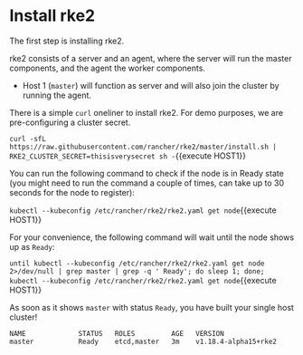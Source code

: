 # Install rke2

The first step is installing rke2. 

rke2 consists of a server and an agent, where the server will run the master components, and the agent the worker components.

- Host 1 (`master`) will function as server and will also join the cluster by running the agent.

There is a simple `curl` oneliner to install rke2. For demo purposes, we are pre-configuring a cluster secret.

`curl -sfL https://raw.githubusercontent.com/rancher/rke2/master/install.sh | RKE2_CLUSTER_SECRET=thisisverysecret sh -`{{execute HOST1}}

You can run the following command to check if the node is in Ready state (you might need to run the command a couple of times, can take up to 30 seconds for the node to register):

`kubectl --kubeconfig /etc/rancher/rke2/rke2.yaml get node`{{execute HOST1}}

For your convenience, the following command will wait until the node shows up as `Ready`:

`until kubectl --kubeconfig /etc/rancher/rke2/rke2.yaml get node 2>/dev/null | grep master | grep -q ' Ready'; do sleep 1; done; kubectl --kubeconfig /etc/rancher/rke2/rke2.yaml get node`{{execute HOST1}}

As soon as it shows `master` with status `Ready`, you have built your single host cluster!

```
NAME             STATUS   ROLES         AGE   VERSION
master           Ready    etcd,master   3m    v1.18.4-alpha15+rke2
```
